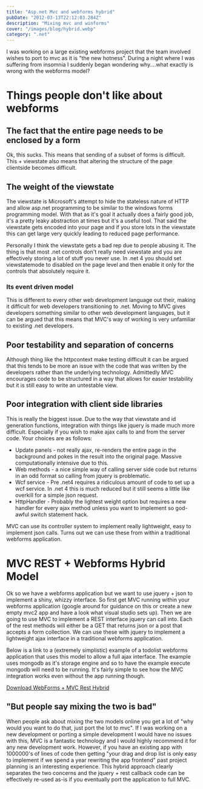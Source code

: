 ```yaml
---
title: "Asp.net Mvc and webforms hybrid"
pubDate: "2012-03-13T22:12:03.284Z"
description: "Mixing mvc and winforms"
cover: "/images/blog/hybrid.webp"
category: ".net"
---
```


I was working on a large existing webforms project that the team involved wishes to port to mvc as it is "the new hotness". During a night where I was suffering from insomnia I suddenly began wondering why….what exactly is wrong with the webforms model?

# Things people don't like about webforms

## The fact that the entire page needs to be enclosed by a form

Ok, this sucks. This means that sending of a subset of forms is difficult.
This + viewstate also means that altering the structure of the page clientside becomes difficult.

## The weight of the viewstate

The viewstate is Microsoft's attempt to hide the stateless nature of HTTP and allow asp.net programming to be similar to the windows forms programming model. With that as it's goal it actually does a fairly good job, it's a pretty leaky abstraction at times but it's a useful tool. That said the viewstate gets encoded into your page and if you store lots in the viewstate this can get large very quickly leading to reduced page performance.

Personally I think the viewstate gets a bad rep due to people abusing it. The thing is that most .net controls don't really need viewstate and you are effectively storing a lot of stuff you never use. In .net 4 you should set viewstatemode to disabled on the page level and then enable it only for the controls that absolutely require it.

### Its event driven model

This is different to every other web development language out their, making it difficult for web developers transitioning to .net. Moving to MVC gives developers something similar to other web development languages, but it can be argued that this means that MVC's way of working is very unfamiliar to
existing .net developers.

## Poor testability and separation of concerns

Although thing like the httpcontext make testing difficult it can be argued that this tends to be more an issue with the code that was written by the developers rather than the underlying technology. Admittedly MVC encourages code to be structured in a way that allows for easier testability but it is still easy to write an untestable view.

## Poor integration with client side libraries

This is really the biggest issue. Due to the way that viewstate and id generation functions, integration with things like jquery is made much more difficult. Especially if you wish to make ajax calls to and from the server code. Your choices are as follows:

- Update panels - not really ajax, re-renders the entire page in the background and pokes in the result into the original page. Massive computationally intensive due to this.
- Web methods - a nice simple way of calling server side code but returns in an odd format so calling from jquery is problematic.
- Wcf service - Pre .net4 requires a ridiculous amount of code to set up a wcf service. In .net 4 this is much reduced but it still seems a little like overkill for a simple json request.
- HttpHandler - Probably the lightest weight option but requires a new handler for every ajax method unless you want to implement so god-awful switch statement hack.

MVC can use its controller system to implement really lightweight, easy to implement json calls. Turns out we can use these from within a traditional webforms application.

# MVC REST + Webforms Hybrid Model

Ok so we have a webforms application but we want to use jquery + json to implement a shiny, whizzy interface. So first get MVC running within your webforms application (google around for guidance on this or create a new empty mvc2 app and have a look what visual studio sets up). Then we are going to use MVC to implement a REST interface jquery can call into. Each of the rest methods will either be a GET that returns json or a post that accepts a form
collection. We can use these with jquery to implement a lightweight ajax interface in a traditional webforms application.

Below is a link to a (extremely simplistic) example of a todolist webforms application that uses this model to allow a full ajax interface. The example uses mongodb as it's storage engine and so to have the example execute mongodb will need to be running. It's fairly simple to see how the MVC integration works even without the app running though.

[Download WebForms + MVC Rest
Hybrid](http://www.mediafire.com/?7e740u025i5eajw)

## "But people say mixing the two is bad"

When people ask about mixing the two models online you get a lot of "why would you want to do that, just port the lot to mvc". If I was working on a new development or porting a simple development I would have no issues with this, MVC is a fantastic technology and I would highly recommend it for any new development work. However, if you have an existing app with 1000000's of lines of code then getting "your drag and drop list is only easy to implement if we spend a year rewriting the app frontend" past project planning is an
interesting experience. This hybrid approach clearly separates the two concerns and the jquery + rest callback code can be effectively re-used as-is if you eventually port the application to full MVC.

